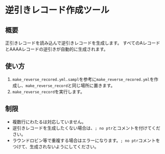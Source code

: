 # 逆引きレコード作成ツール

## 概要

正引きレコードを読み込んで逆引きレコードを生成します。
すべてのAレコードとAAAAレコードの逆引きが自動的に生成されます。

## 使い方

1. `make_reverse_recored.yml.sampl`を参考に`make_reverse_recored.yml`を作成し、`make_reverse_record`と同じ場所に置きます。
2. `make_reverse_record`を実行します。

## 制限

* 複数行にわたるは対応していません。
* 逆引きレコードを生成したくない場合は、`; no ptr`とコメントを付けてください。
* ラウンドロビン等で重複する場合はエラーになります。`; no ptr`コメントをつけて、生成されないようにしてください。
